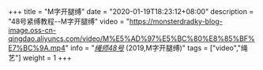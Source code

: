 +++
title = "M字开腿缚"
date = "2020-01-19T18:23:12+08:00"
description = "48号紧缚教程--M字开腿缚"
video = "https://monsterdradky-blog-image.oss-cn-qingdao.aliyuncs.com/video/M%E5%AD%97%E5%BC%80%E8%85%BF%E7%BC%9A.mp4"
info = "[*绳师48号*](https://www.youtube.com/channel/UCrowlpIl7xV3mIvMK_SqWLg) (2019,M字开腿缚)"
tags = ["video","绳艺"]
weight = 1
+++
